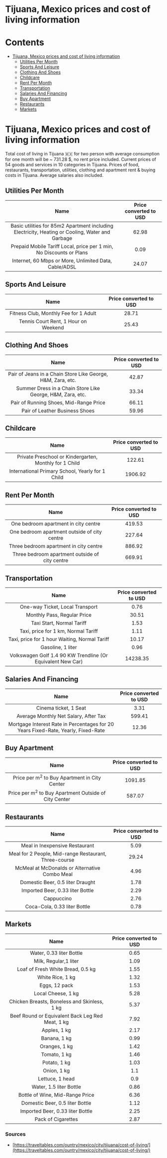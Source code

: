 
Tijuana, Mexico prices and cost of living information
=====================================================

Contents
========

* [Tijuana, Mexico prices and cost of living information](#tijuana-mexico-prices-and-cost-of-living-information)
	* [Utilities Per Month](#utilities-per-month)
	* [Sports And Leisure](#sports-and-leisure)
	* [Clothing And Shoes](#clothing-and-shoes)
	* [Childcare](#childcare)
	* [Rent Per Month](#rent-per-month)
	* [Transportation](#transportation)
	* [Salaries And Financing](#salaries-and-financing)
	* [Buy Apartment](#buy-apartment)
	* [Restaurants](#restaurants)
	* [Markets](#markets)

# Tijuana, Mexico prices and cost of living information


Total cost of living in Tijuana 🇲🇽 for two person with average consumption for one month will be ~ 731.28 $, no rent 
price included. Current prices of 54 goods and services in 10 categories  in Tijuana. Prices of food, restaurants, 
transportation, utilities, clothing and apartment rent & buying costs in Tijuana. Average salaries also included.
## Utilities Per Month
  

|Name|Price converted to USD|
| :---: | :---: |
|Basic utilities for 85m2 Apartment including Electricity, Heating or Cooling, Water and Garbage|62.98|
|Prepaid Mobile Tariff Local, price per 1 min, No Discounts or Plans|0.09|
|Internet, 60 Mbps or More, Unlimited Data, Cable/ADSL|24.07|
  

## Sports And Leisure
  

|Name|Price converted to USD|
| :---: | :---: |
|Fitness Club, Monthly Fee for 1 Adult|28.71|
|Tennis Court Rent, 1 Hour on Weekend|25.43|
  

## Clothing And Shoes
  

|Name|Price converted to USD|
| :---: | :---: |
|Pair of Jeans in a Chain Store Like George, H&M, Zara, etc.|42.87|
|Summer Dress in a Chain Store Like George, H&M, Zara, etc.|33.34|
|Pair of Running Shoes, Mid-Range Price|66.11|
|Pair of Leather Business Shoes|59.96|
  

## Childcare
  

|Name|Price converted to USD|
| :---: | :---: |
|Private Preschool or Kindergarten, Monthly for 1 Child|122.61|
|International Primary School, Yearly for 1 Child|1906.92|
  

## Rent Per Month
  

|Name|Price converted to USD|
| :---: | :---: |
|One bedroom apartment in city centre|419.53|
|One bedroom apartment outside of city centre|227.64|
|Three bedroom apartment in city centre|886.92|
|Three bedroom apartment outside of city centre|669.91|
  

## Transportation
  

|Name|Price converted to USD|
| :---: | :---: |
|One-way Ticket, Local Transport|0.76|
|Monthly Pass, Regular Price|30.51|
|Taxi Start, Normal Tariff|1.53|
|Taxi, price for 1 km, Normal Tariff|1.11|
|Taxi, price for 1 hour Waiting, Normal Tariff|10.17|
|Gasoline, 1 liter|0.96|
|Volkswagen Golf 1.4 90 KW Trendline (Or Equivalent New Car)|14238.35|
  

## Salaries And Financing
  

|Name|Price converted to USD|
| :---: | :---: |
|Cinema ticket, 1 Seat|3.31|
|Average Monthly Net Salary, After Tax|599.41|
|Mortgage Interest Rate in Percentages for 20 Years Fixed-Rate, Yearly, Fixed-Rate|12.36|
  

## Buy Apartment
  

|Name|Price converted to USD|
| :---: | :---: |
|Price per m<sup>2</sup> to Buy Apartment in City Center|1091.85|
|Price per m<sup>2</sup> to Buy Apartment Outside of City Center|587.07|
  

## Restaurants
  

|Name|Price converted to USD|
| :---: | :---: |
|Meal in Inexpensive Restaurant|5.09|
|Meal for 2 People, Mid-range Restaurant, Three-course|29.24|
|McMeal at McDonalds or Alternative Combo Meal|4.96|
|Domestic Beer, 0.5 liter Draught|1.78|
|Imported Beer, 0.33 liter Bottle|2.29|
|Cappuccino|2.76|
|Coca-Cola, 0.33 liter Bottle|0.78|
  

## Markets
  

|Name|Price converted to USD|
| :---: | :---: |
|Water, 0.33 liter Bottle|0.65|
|Milk, Regular,1 liter|1.09|
|Loaf of Fresh White Bread, 0.5 kg|1.55|
|White Rice, 1 kg|1.32|
|Eggs, 12 pack|1.53|
|Local Cheese, 1 kg|5.28|
|Chicken Breasts, Boneless and Skinless, 1 kg|5.37|
|Beef Round or Equivalent Back Leg Red Meat, 1 kg |7.92|
|Apples, 1 kg|2.17|
|Banana, 1 kg|0.99|
|Oranges, 1 kg|1.42|
|Tomato, 1 kg|1.46|
|Potato, 1 kg|1.03|
|Onion, 1 kg|1.1|
|Lettuce, 1 head|0.9|
|Water, 1.5 liter Bottle|0.86|
|Bottle of Wine, Mid-Range Price|6.36|
|Domestic Beer, 0.5 liter Bottle|1.12|
|Imported Beer, 0.33 liter Bottle|2.25|
|Pack of Cigarettes|2.87|
  

### Sources

- [https://traveltables.com/ountry/mexico/city/tijuana/cost-of-living/](https://traveltables.com/ountry/mexico/city/tijuana/cost-of-living/)
